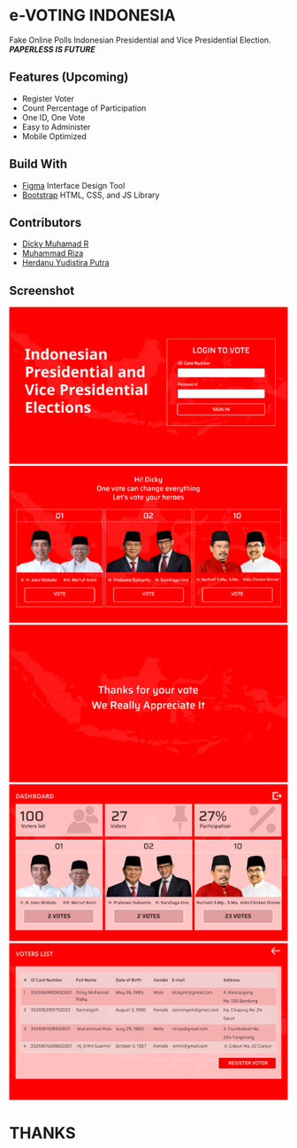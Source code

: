 # e-VOTING INDONESIA

Fake Online Polls Indonesian Presidential and Vice Presidential Election. ***PAPERLESS IS FUTURE***

## Features (Upcoming)

- Register Voter
- Count Percentage of Participation
- One ID, One Vote
- Easy to Administer
- Mobile Optimized

## Build With
- [Figma](https://www.figma.com/file/TBawZkQHkjnDZWK0jsGfQsjL/e-voting?node-id=21%3A2) Interface Design Tool
- [Bootstrap](https://getbootstrap.com/) HTML, CSS, and JS Library

## Contributors
- [Dicky Muhamad R](https://github.com/dickymr)
- [Muhammad Riza](https://github.com/rizariza69)
- [Herdanu Yudistira Putra](https://github.com/herdanuyp)

## Screenshot
![Login](./assets/images/README.md/login.jpg)
![Member Vote](./assets/images/README.md/member-vote.jpg)
![Member After Vote](./assets/images/README.md/member-vote-after.jpg)
![Admin Dashboard](./assets/images/README.md/admin-dashboard.jpg)
![Admin Voters List](./assets/images/README.md/admin-voters-list.jpg)

# THANKS